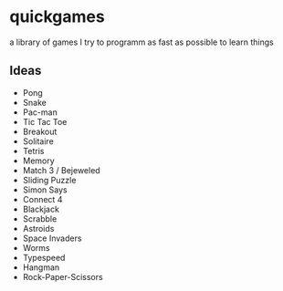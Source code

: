 # quickgames
a library of games I try to programm as fast as possible to learn things

## Ideas
- Pong
- Snake
- Pac-man
- Tic Tac Toe
- Breakout
- Solitaire
- Tetris
- Memory
- Match 3 / Bejeweled
- Sliding Puzzle
- Simon Says
- Connect 4
- Blackjack
- Scrabble
- Astroids
- Space Invaders
- Worms
- Typespeed
- Hangman
- Rock-Paper-Scissors
